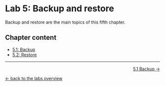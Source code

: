 # Lab 5: Backup and restore

Backup and restore are the main topics of this fifth chapter.


## Chapter content

* [5.1: Backup](51_backup.md)
* [5.2: Restore](52_restore.md)

---

<p width="100px" align="right"><a href="51_backup.md">5.1 Backup →</a></p>

[← back to the labs overview](../README.md)
